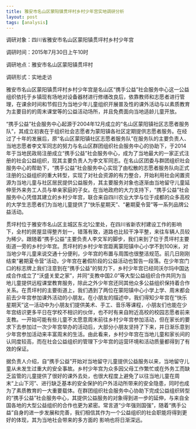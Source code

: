 ```yaml
---
title: 雅安市名山区蒙阳镇贯坪村乡村少年宫实地调研分析
layout: post
tags: [analysis] 
---
```

调研对象：四川省雅安市名山区蒙阳镇贯坪村乡村少年宫

调研时间：2015年7月30日上午10时

调研地点：雅安市名山区蒙阳镇贯坪村

调研形式：实地走访

雅安市名山区蒙阳镇贯坪村乡村少年宫是名山区“携手公益”社会服务中心这一公益组织依托于乡镇现有场地对设备器材进行修缮改良后，依靠教师和志愿者进行管理，在课余时间和节假日为当地少年儿童组织开展普及性的课外活动与以素质教育为主要目的的周末课堂等的公益活动场所，并且免费面向当地适龄儿童开放。

“携手公益”社会服务中心起源于2004年12月成立的“名山区蒙阳镇社区志愿者服务队”，其成立初衷在于组织社会志愿者为蒙阳镇各社区定期提供志愿者服务。在经过了十年的发展后，原“名山区蒙阳镇社区志愿者服务队”在服务队的主要负责人、当地志愿者李文军同志的努力与名山区群团组织社会服务中心的协助下，于2014年于当地民政局注册成立“携手公益”社会服务中心，成为了当地最大的一家正式注册的社会公益组织，现其主要负责人为李文军同志。在名山区团委与群团组织社会服务中心的帮助下，“携手公益”社会服务中心实现了由松散的志愿者服务队向正式注册的公益组织的重大转型，实现了对社会资源的有力整合，开始利用社会闲置资源为当地儿童与社区居民提供公益服务，其主要服务对象也逐渐由当地留守儿童延伸至外来务工人员与单亲家庭的子女。在当地政府的大力支持下，“携手公益”社会服务中心凭借其建立的乡村少年宫，联合来自四川农业大学与位于成都的众多高校的大学生志愿者们为当地儿童提供了“快乐星期天”、“暑期夏令营”等一系列品牌公益活动。

贯坪村位于雅安市名山区主城区东北1公里处，在四川省新农村建设工作的影响下，全村的房屋显得整齐划一，错落有致，道路也比较干净平整，来往车辆人员较为稀少。跟随着“携手公益”主要负责人李文军的脚步，我们来到了位于贯坪村主要街道一旁的乡村少年宫。贯坪村的乡村少年宫距离蒙阳镇中心小学不到100米，对当地少年儿童来说交通十分便利，少年宫的布置与周围也很整洁规范。前几日刚刚结束“暑期夏令营”活动，少年宫在暑假阶段的公益活动也暂告一段落。在少年宫门口的标志牌上我们注意到在“携手公益”的努力下，乡村少年宫已经同沃尔玛中国达成合作成立了“沃盛关爱之家”，并同“支教中国2.0”等大型公益组织合作共同为当地儿童提供远程课堂教育服务，除此之外少年宫还同其他众多公益组织保持着合作关系。在贯坪村的主要街道上，我们遇到了两位在蒙阳镇中心小学上学、周末都会前去少年宫参加课外活动的小朋友。在小朋友的描述中，我们得知少年宫在“快乐星期天”这一活动中为小朋友们提供美术、手工、音乐等课程，小朋友们也能在少年宫结识更多平日在学校不相识的伙伴，也不时有来自附近高校的校园志愿者前来支教。一开始可能有些儿童不太愿意周末前往乡村少年宫参加活动，但在家长的要求下去参加过一次少年宫举办的活动后，大部分小朋友坚持了下来，并日渐乐意到少年宫参加活动来丰富周末的生活。由此看来，乡村少年宫在当地儿童和家长间的认同度较高，而在社会公益组织的管理下少年宫的运营环境和活动质量都得到了有效的保证。

据负责人介绍，自“携手公益”开始对当地留守儿童提供公益服务以来，当地留守儿童从未发生过重大的安全事故。乡村少年宫为众多因父母工作繁忙或在外务工而缺乏监管的儿童提供了很好的课外去处，也很大程度上避免了以往当地儿童在周末“上山下河”、进行缺乏基本的安全保护的户外活动所带来的安全隐患，同时也成为了素质教育的一大重要载体。在群团组织社会服务中心协助下完成公益组织转型的“携手公益”社会服务中心，其提供公益服务的对象得到进一步的延伸，与来自全国各地的大型公益组织的合作也更为紧密。常言道“少年强则国强”，随着“携手公益”自身的进一步发展和完善，我们相信其作为一个公益组织的社会职能将得到更好的体现，其为当地社会带来的多方面的 影响也将日渐深远。
